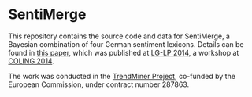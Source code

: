 SentiMerge
==========

This repository contains the source code and data for SentiMerge, a Bayesian combination of four German sentiment lexicons.  Details can be found in [this paper](http://www.aclweb.org/anthology/W/W14/W14-58.pdf#page=38), which was published at [LG-LP 2014](http://lg-lp.info/), a workshop at [COLING 2014](http://www.coling-2014.org/).

The work was conducted in the [TrendMiner Project](http://www.trendminer-project.eu/), co-funded by the European Commission, under contract number 287863.
